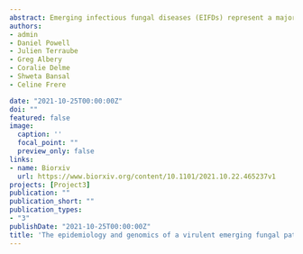 ```yaml
---
abstract: Emerging infectious fungal diseases (EIFDs) represent a major conservation concern worldwide. Here, we provide early insights into the potential threat that Nannizziopsis barbatae (Nb), a novel EIFD, poses to Australian herpetological biodiversity. First known to the reptile pet trade as a primary pathogen causing untreatable severe dermatomycosis, since 2013, Nb has emerged in a growing number of phylogenetically and ecologically distant free-living reptiles across Australia. Observing its emergence in a long-term study population of wild eastern water dragons (Intellagama lesueurii), we demonstrate the pathogen′s virulence-related genomic features, within-population spatiotemporal spread, and survival costs, all of which imply that Nb could pose a threat to Australian reptiles in the future. Our findings highlight the need to closely monitor this pathogen in Australian ecosystems.
authors:
- admin
- Daniel Powell
- Julien Terraube
- Greg Albery
- Coralie Delme
- Shweta Bansal
- Celine Frere

date: "2021-10-25T00:00:00Z"
doi: ""
featured: false
image:
  caption: ''
  focal_point: ""
  preview_only: false
links:
- name: Biorxiv
  url: https://www.biorxiv.org/content/10.1101/2021.10.22.465237v1
projects: [Project3]
publication: ""
publication_short: ""
publication_types:
- "3"
publishDate: "2021-10-25T00:00:00Z"
title: 'The epidemiology and genomics of a virulent emerging fungal pathogen in an Australian reptile'
---
```


